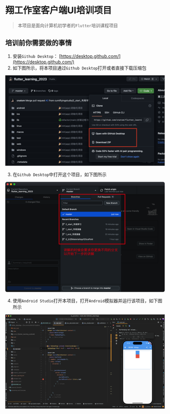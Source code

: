 # 翔工作室客户端UI培训项目

> 本项目是面向计算机初学者的`Flutter`培训课程项目

## 培训前你需要做的事情

1. 安装`Github Desktop`： [https://desktop.github.com/](https://desktop.github.com/)
2. 如下图所示，将本项目通过`Github Desktop`打开或者直接下载压缩包

<img src="./docs/images/githubclone.png" style="zoom:50%;" />

3. 在`Github Desktop`中打开这个项目，如下图所示

<img src="./docs/images/githubdesktop.png" style="zoom:50%;" />

4. 使用`Android Studio`打开本项目，打开`Android`模拟器并运行该项目，如下图所示

<img src="./docs/images/as.png" style="zoom:50%;" />

